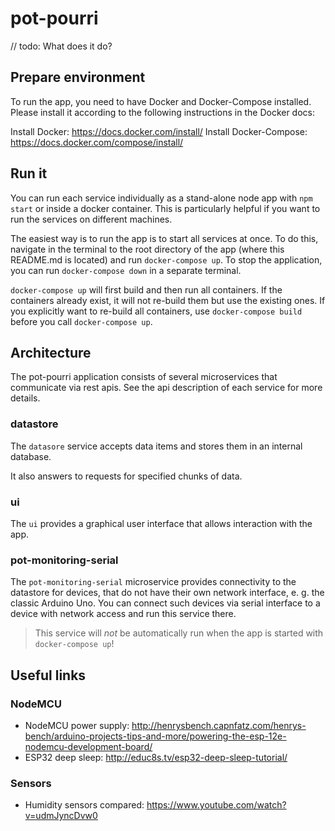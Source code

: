 # pot-pourri

// todo: What does it do?

## Prepare environment

To run the app, you need to have Docker and Docker-Compose installed. Please install it according to the following instructions in the Docker docs:

Install Docker: https://docs.docker.com/install/
Install Docker-Compose: https://docs.docker.com/compose/install/

## Run it

You can run each service individually as a stand-alone node app with `npm start` or inside a docker container. This is particularly helpful if you want to run the services on different machines.

The easiest way is to run the app is to start all services at once. To do this, navigate in the terminal to the root directory of the app (where this README.md is located) and run `docker-compose up`. To stop the application, you can run `docker-compose down` in a separate terminal.

`docker-compose up` will first build and then run all containers. If the containers already exist, it will not re-build them but use the existing ones. If you explicitly want to re-build all containers, use `docker-compose build` before you call `docker-compose up`.

## Architecture

The pot-pourri application consists of several microservices that communicate via rest apis. See the api description of each service for more details.

### datastore

The `datasore` service accepts data items and stores them in an internal database.

It also answers to requests for specified chunks of data.

### ui

The `ui` provides a graphical user interface that allows interaction with the app.

### pot-monitoring-serial

The `pot-monitoring-serial` microservice provides connectivity to the datastore for devices, that do not have their own network interface, e. g. the classic Arduino Uno. You can connect such devices via serial interface to a device with network access and run this service there.

> This service will _not_ be automatically run when the app is started with `docker-compose up`!

## Useful links

### NodeMCU

- NodeMCU power supply: http://henrysbench.capnfatz.com/henrys-bench/arduino-projects-tips-and-more/powering-the-esp-12e-nodemcu-development-board/
- ESP32 deep sleep: http://educ8s.tv/esp32-deep-sleep-tutorial/

### Sensors

- Humidity sensors compared: https://www.youtube.com/watch?v=udmJyncDvw0
